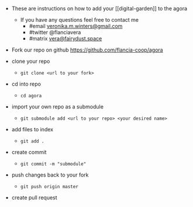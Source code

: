 - These are instructions on how to add your [[digital-garden]] to the agora
	- If you have any questions feel free to contact me
		- #email veronika.m.winters@gmail.com
		- #twitter @flanciavera
		- #matrix vera@fairydust.space

- Fork our repo on github https://github.com/flancia-coop/agora
- clone your repo
	- `git clone <url to your fork>`
- cd into repo
	- `cd agora`
- import your own repo as a submodule
	- `git submodule add <url to your repo> <your desired name>`
- add files to index
	- `git add .`
- create commit
	- `git commit -m "submodule"`
- push changes back to your fork
	- `git push origin master`
- create pull request 